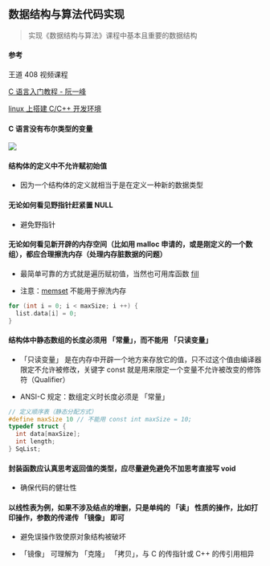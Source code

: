 ## 数据结构与算法代码实现

> 实现《数据结构与算法》课程中基本且重要的数据结构

#### 参考

王道 408 视频课程

[C 语言入门教程 - 阮一峰](https://wangdoc.com/clang/)

[linux 上搭建 C/C++ 开发环境](https://brannua.github.io/2021/10/04/%E7%A7%91%E6%99%AE%E4%B8%8E%E5%AE%9E%E8%B7%B5/vscode_cmake_cppdev_linux/)

#### C 语言没有布尔类型的变量

![](https://gitee.com/pj-l/imgs-1/raw/master/screenShot/image-20210922213613501.png)

#### 结构体的定义中不允许赋初始值

- 因为一个结构体的定义就相当于是在定义一种新的数据类型

#### 无论如何看见野指针赶紧置 NULL

- 避免野指针

#### 无论如何看见新开辟的内存空间（比如用 malloc 申请的，或是刚定义的一个数组），都应合理擦洗内存（处理内存脏数据的问题）

- 最简单可靠的方式就是遍历赋初值，当然也可用库函数 [fill](https://zh.cppreference.com/w/cpp/algorithm/fill)

- 注意：[memset](https://zh.cppreference.com/w/cpp/string/byte/memset) 不能用于擦洗内存

```c
for (int i = 0; i < maxSize; i ++) {
  list.data[i] = 0;
}
```

#### 结构体中静态数组的长度必须用 「常量」，而不能用 「只读变量」

- 「只读变量」 是在内存中开辟一个地方来存放它的值，只不过这个值由编译器限定不允许被修改，关键字 const 就是用来限定一个变量不允许被改变的修饰符（Qualifier）

- ANSI-C 规定：数组定义时长度必须是 「常量」

```c
// 定义顺序表（静态分配方式）
#define maxSize 10 // 不能用 const int maxSize = 10;
typedef struct {
  int data[maxSize];
  int length;
} SqList;
```

#### 封装函数应认真思考返回值的类型，应尽量避免避免不加思考直接写 void

- 确保代码的健壮性

#### 以线性表为例，如果不涉及结点的增删，只是单纯的 「读」 性质的操作，比如打印操作，参数的传递传 「镜像」 即可

- 避免误操作致使原对象结构被破坏

- 「镜像」 可理解为 「克隆」 「拷贝」，与 C 的传指针或 C++ 的传引用相异
